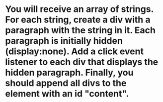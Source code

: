 # You will receive an array of strings. For each string, create a div with a paragraph with the string in it. Each paragraph is initially hidden (display:none). Add a click event listener to each div that displays the hidden paragraph. Finally, you should append all divs to the element with an id "content".
